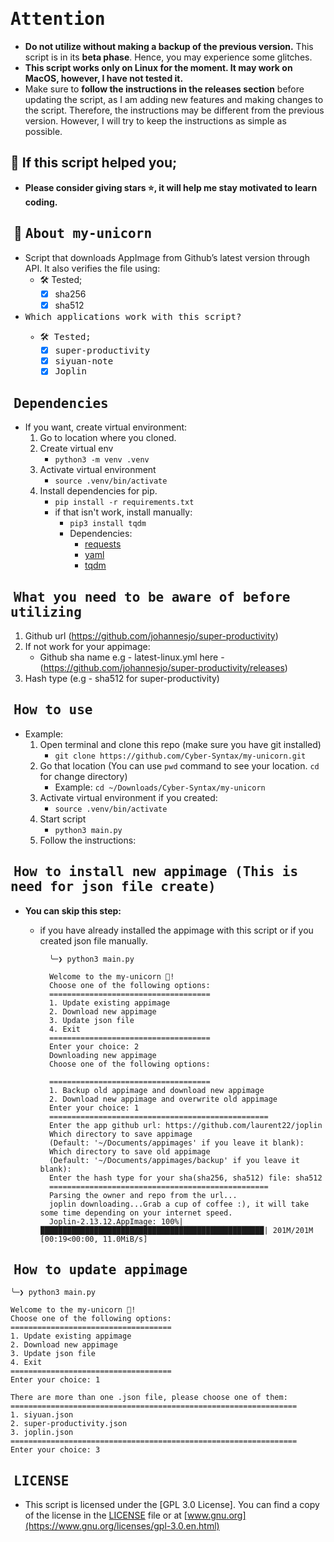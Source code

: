 # <samp>Attention<samp>
- **Do not utilize without making a backup of the previous version.** This script is in its **beta phase**. Hence, you may experience some glitches.
- **This script works only on Linux for the moment. It may work on MacOS, however, I have not tested it.**
-  Make sure to **follow the instructions in the releases section** before updating the script, as I am adding new features and making changes to the script. Therefore, the instructions may be different from the previous version. However, I will try to keep the instructions as simple as possible.

## 🙏 If this script helped you;
- **Please consider giving stars ⭐, it will help me stay motivated to learn coding.**


## ‎ 🦄 <samp>About my-unicorn<samp>
-  Script that downloads AppImage from Github’s latest version through API. It also verifies the file using:
    - 🛠️ Tested;
        - [X] sha256
        - [X] sha512
- <samp>Which applications work with this script?<samp>
    - 🛠️ Tested;
        - [X] super-productivity
        - [X] siyuan-note
        - [X] Joplin

## ‎ <samp>Dependencies<samp>
- If you want, create virtual environment:
  1. Go to location where you cloned.
  2. Create virtual env
        - `python3 -m venv .venv`
  3. Activate virtual environment
        - `source .venv/bin/activate`
  4. Install dependencies for pip.
        - `pip install -r requirements.txt`
        - if that isn't work, install manually:
            - `pip3 install tqdm` 
            - Dependencies:
                - [requests](https://pypi.org/project/requests/)
                - [yaml](https://pypi.org/project/PyYAML/)
                - [tqdm](https://pypi.org/project/tqdm/)

## ‎ <samp> What you need to be aware of before utilizing<samp>
1. Github url (https://github.com/johannesjo/super-productivity)
2. If not work for your appimage:
    - Github sha name e.g - latest-linux.yml here - (https://github.com/johannesjo/super-productivity/releases)
3. Hash type (e.g - sha512 for super-productivity)

## ‎ <samp>How to use<samp>
- Example:
    1. Open terminal and clone this repo (make sure you have git installed)
        - `git clone https://github.com/Cyber-Syntax/my-unicorn.git`
    2. Go that location (You can use `pwd` command to see your location. `cd` for change directory)
        - Example: `cd ~/Downloads/Cyber-Syntax/my-unicorn`
    3. Activate virtual environment if you created:
        - `source .venv/bin/activate `
    4. Start script
        - `python3 main.py`
    5. Follow the instructions:
## ‎ <samp>How to install new appimage (This is need for json file create)<samp>
- **You can skip this step:**
    - if you have already installed the appimage with this script or if you created json file manually.

            ╰─❯ python3 main.py

            Welcome to the my-unicorn 🦄!
            Choose one of the following options:
            ====================================
            1. Update existing appimage
            2. Download new appimage
            3. Update json file
            4. Exit
            ====================================
            Enter your choice: 2
            Downloading new appimage
            Choose one of the following options:

            ====================================
            1. Backup old appimage and download new appimage
            2. Download new appimage and overwrite old appimage
            Enter your choice: 1
            =================================================
            Enter the app github url: https://github.com/laurent22/joplin
            Which directory to save appimage
            (Default: '~/Documents/appimages' if you leave it blank):
            Which directory to save old appimage
            (Default: '~/Documents/appimages/backup' if you leave it blank):
            Enter the hash type for your sha(sha256, sha512) file: sha512
            =================================================
            Parsing the owner and repo from the url...
            joplin downloading...Grab a cup of coffee :), it will take some time depending on your internet speed.
            Joplin-2.13.12.AppImage: 100%|██████████████████████████████████████████████████| 201M/201M [00:19<00:00, 11.0MiB/s]

## ‎ <samp>How to update appimage<samp>

    ╰─❯ python3 main.py

    Welcome to the my-unicorn 🦄!
    Choose one of the following options:
    ====================================
    1. Update existing appimage
    2. Download new appimage
    3. Update json file
    4. Exit
    ====================================
    Enter your choice: 1

    There are more than one .json file, please choose one of them:
    ================================================================
    1. siyuan.json
    2. super-productivity.json
    3. joplin.json
    ================================================================
    Enter your choice: 3

## ‎ <samp>LICENSE<samp>
- This script is licensed under the [GPL 3.0 License].
You can find a copy of the license in the [LICENSE](https://github.com/Cyber-Syntax/my-unicorn/blob/main/LICENSE) file or at [www.gnu.org](https://www.gnu.org/licenses/gpl-3.0.en.html)
